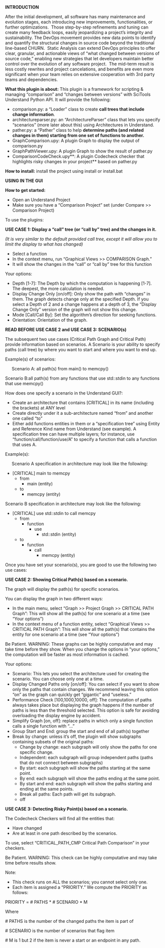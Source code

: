﻿**INTRODUCTION**



After the initial development, all software has many maintenance and evolution stages, each introducing new improvements, functionalities, or further optimizations.  Those step-by-step refinements and tuning can create many feedback loops, easily jeopardizing a project’s integrity and sustainability. The DevOps movement provides new data points to identify and quantify the structural changes in source code beyond the traditional line-based CHURN.  Static Analysis can extend DevOps principles to offer clear, granular, and actionable views of “what changed between versions of source code,” enabling new strategies that let developers maintain better control over the evolution of any software project.  The mid-term result is less costly rewrites and project cancelations, and benefits are even more significant when your team relies on extensive cooperation with 3rd party teams and dependencies.

**What this plugin is about:** This plugin is a framework for scripting & managing “comparison” and “changes between versions” with SciTools Understand Python API. It will provide the following:



- comparison.py: a “Loader” class to create **call trees that include change information**.
- architectureparser.py: an “ArchitectureParser” class that lets you specify “scenarios” (more later about this) using Architectures in Understand.
- pather.py: a “Pather” class to help **determine paths (and related changes in them) starting from one set of functions to another.**
- GraphComparison.upy: A plugin Graph to display the output of comparison.py
- GraphPathViewer.upy: A plugin Graph to show the result of pather.py
- ComparisonCodeCheck.upy**: A plugin Codecheck checker that highlights risky changes in your project** based on pather.py

**How to install:** install the project using install or install.bat

**USING IN THE GUI**

**How to get started:**

- Open an Understand Project
- Make sure you have a “Comparison Project” set (under Compare >> Comparison Project)

To use the plugins:

**USE CASE 1: Display a “call” tree (or “call by” tree) and the changes in it.**

*(It is very similar to the default provided call tree, except it will allow you to limit the display to what has changed)*

- Select a function
- In the context menu, run “Graphical Views >> COMPARISON Graph.”
- It will show the changes in the “call” or “call by” tree for this function

Your options:

- Depth [1-7]: The Depth by which the computation is happening [1-7]. The deepest, the more calculation is needed.
- Display Change Only [on/off]: Only show the path with “changes” in them. The graph detects change only at the specified Depth. If you select a Depth of 2 and a change happens at a depth of 3, the “Display Change Only” version of the graph will not show this change.
- Mode [Call/Call By]: Set the algorithm’s direction for seeking functions.
- Orientation: Orientation of the graph.

**READ BEFORE USE CASE 2 and USE CASE 3: SCENARIO(s)**

The subsequent two use cases (Critical Path Graph and Critical Path) provide information based on scenarios. A Scenario is your ability to specify paths (call tree) by where you want to start and where you want to end up.

Example(s) of scenarios:

`	`Scenario A: all path(s) from main() to memcpy()

Scenario B:all path(s) from any functions that use std::stdin to any functions that use memcpy()

How does one specify a scenario in the Understand GUI?:

- Create an architecture that contains [CRITICAL] in its name (including the brackets) at ANY level
- Create directly under it a sub-architecture named “from” and another one called “to”
- Either add functions entities in them or a “specification tree” using Entity and Reference Kind name from Understand (see example). A specification tree can have multiple layers; for instance, use “function/call/function/use/A” to specify a function that calls a function that uses A.

Example(s):

`	`Scenario A specification in architecture may look like the following:

- [CRITICAL] main to memcpy
  - from
    - main (entity)
  - to
    - memcpy (entity)

Scenario B specification in architecture may look like the following:

- [CRITICAL] use std::stdin to call memcpy
  - from
    - function
      - use
        - std::stdin (entity)
  - to
    - function
      - call
        - memcpy (entity)

Once you have set your scenario(s), you are good to use the following two use cases:

**USE CASE 2: Showing Critical Path(s) based on a scenario.**

The graph will display the path(s) for specific scenarios. 

You can display the graph in two different ways:

- In the main menu, select “Graph >> Project Graph >> CRITICAL PATH Graph”: This will show all the path(s) for one scenario at a time (see “Your options”)
- In the context menu of a function entity, select “Graphical Views >> CRITICAL PATH Graph”: This will show all the path(s) that contains the entity for one scenario at a time (see “Your options”)

Be Patient. WARNING: These graphs can be highly computative and may take time before they show. When you change the options in “your options,” the computation will be faster as most information is cached.

Your options:

- Scenario: This lets you select the architecture used for creating the scenario. You can choose only one at a time.
- Display Changed Paths only [on/off]: You can select if you want to show only the paths that contain changes. We recommend leaving this option “on” as the graph can quickly get “gigantic” and “useless.”
- Performance Check [100,1000,10000, off]: The computation of paths always takes place but displaying the graph happens if the number of paths is less than the threshold selected. This option is safe for avoiding overloading the display engine by accident.
- Simplify Graph [on, off]: replace paths in which only a single function calls a single function with “…”
- Group Start and End: group the start and end of all path(s) together
- Break by change: unless it’s off, the plugin will show subgraphs containing subsets of the original paths:
  - Change by change: each subgraph will only show the paths for one specific change.
  - Independent: each subgraph will group independent paths (paths that do not connect between subgraphs)
  - By start: each subgraph will show the paths starting at the same point.
  - By end: each subgraph will show the paths ending at the same point.
  - By start and end: each subgraph will show the paths starting and ending at the same points.
  - Break all paths: Each path will get its subgraph.
  - off

**USE CASE 3: Detecting Risky Point(s) based on a scenario.**

The Codecheck Checkers will find all the entities that:

- Have changed 
- Are at least in one path described by the scenarios.

To use, select “CRITICAL\_PATH\_CMP Critical Path Comparison” in your checkers.

Be Patient. WARNING: This check can be highly computative and may take time before results show. 

Note: 

- This check runs on ALL the scenarios; you cannot select only one.
- Each item is assigned a “PRIORITY.” We compute the PRIORITY as follows:

PRIORITY = # PATHS \* # SCENARIO \* M

Where

\# PATHS is the number of the changed paths the item is part of 

\# SCENARIO is the number of scenarios that flag item

\# M is 1 but 2 if the item is never a start or an endpoint in any path.
